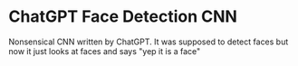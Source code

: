 # ChatGPT Face Detection CNN

Nonsensical CNN written by ChatGPT.
It was supposed to detect faces but now it just looks at faces and says "yep it is a face"
